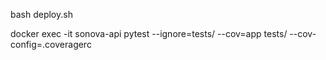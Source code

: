 bash deploy.sh

docker exec -it sonova-api pytest --ignore=tests/ --cov=app tests/ --cov-config=.coveragerc

